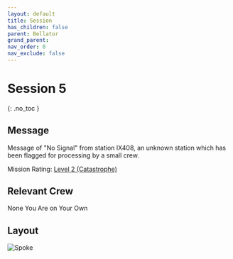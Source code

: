 ```yaml
---
layout: default
title: Session
has_children: false
parent: Bellator
grand_parent: 
nav_order: 0
nav_exclude: false
---
```

# Session 5
{: .no_toc }

## Message
Message of "No Signal" from station IX408, an unknown station which has been flagged for processing by a small crew.

Mission Rating: [Level 2 (Catastrophe)](Game/Deployment#Level%202%20(Catastrophe))

## Relevant Crew
None You Are on Your Own

## Layout
![Spoke](Game/Blocks/Spoke)